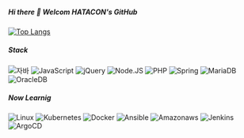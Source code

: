 
##### Hi there 👋 Welcom HATACON's GitHub
[![Top Langs](https://github-readme-stats.vercel.app/api/top-langs/?username=hatacon97&langs_count=10)](https://github.com/hatacon97/github-readme-stats)

##### Stack

![자바](https://img.shields.io/badge/-JAVA-007396?style=flat&logo=JAVA&logoColor=ffffff) 
![JavaScript](https://img.shields.io/badge/-JavaScript-F7DF1E?style=flat&logo=javascript&logoColor=black)
![jQuery](https://img.shields.io/badge/-jQuery-0769AD?style=flat&logo=jQuery&logoColor=white)
![Node.JS](https://img.shields.io/badge/-Node.JS-339933?style=flat&logo=nodedotjs&logoColor=black)
![PHP](https://img.shields.io/badge/-PHP-777BB4?style=flat&logo=php&logoColor=white)
![Spring](https://img.shields.io/badge/-Spring-6DB33F?style=flat-square&logo=Spring&logoColor=white)
![MariaDB](https://img.shields.io/badge/-MariaDB-1F305F?style=flat-square&logo=mariadb&logoColor=white)
![OracleDB](https://img.shields.io/badge/-OracleDB-F80000?style=flat-square&logo=Oracle&logoColor=white)

##### Now Learnig

![Linux](https://img.shields.io/badge/-Linux-FCC624?style=flat-square&logo=linux&logoColor=white)
![Kubernetes](https://img.shields.io/badge/-K8s-326CE5?style=flat-square&logo=kubernetes&logoColor=white)
![Docker](https://img.shields.io/badge/-Docker-2496ED?style=flat-square&logo=docker&logoColor=white)
![Ansible](https://img.shields.io/badge/-Ansible-EE0000?style=flat-square&logo=Ansible&logoColor=white)
![Amazonaws](https://img.shields.io/badge/-AWS-232F3E?style=flat-square&logo=Amazonaws&logoColor=white)
![Jenkins](https://img.shields.io/badge/-Jenkins-D24939?style=flat-square&logo=Jenkins&logoColor=white)
![ArgoCD](https://img.shields.io/badge/-ArgoCD-EF7B4D?style=flat-square&logo=Argo&logoColor=white)

<!--
**hatacon97/hatacon97** is a ✨ _special_ ✨ repository because its `README.md` (this file) appears on your GitHub profile.

Here are some ideas to get you started:

- 🔭 I’m currently working on ...
- 🌱 I’m currently learning ...
- 👯 I’m looking to collaborate on ...
- 🤔 I’m looking for help with ...
- 💬 Ask me about ...
- 📫 How to reach me: ...
- 😄 Pronouns: ...
- ⚡ Fun fact: ...
-->
